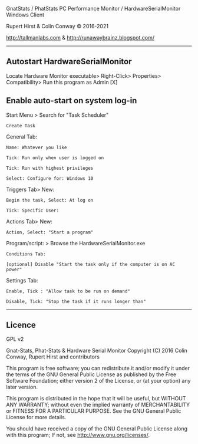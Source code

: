 
  GnatStats / PhatStats PC Performance Monitor / HardwareSerialMonitor Windows Client  
  
  Rupert Hirst & Colin Conway © 2016-2021
  
  http://tallmanlabs.com  & http://runawaybrainz.blogspot.com/
  
---------------------------------------------------------------------------------------------------------
Autostart HardwareSerialMonitor
----------------------------------
Locate Hardware Monitor executable> Right-Click> Properties> Compatibility> Run this program as Admin [X]

Enable auto-start on system log-in
----------------------------------

Start Menu > Search for "Task Scheduler"

    Create Task

General Tab:

    Name: Whatever you like

    Tick: Run only when user is logged on

    Tick: Run with highest privileges

    Select: Configure for: Windows 10


Triggers Tab> New:

    Begin the task, Select: At log on

    Tick: Specific User:

Actions Tab> New:

    Action, Select: "Start a program"

Program/script: > Browse the HardwareSerialMonitor.exe

    Conditions Tab:

    [optional] Disable "Start the task only if the computer is on AC power"


Settings Tab:

    Enable, Tick : "Allow task to be run on demand"
    
    Disable, Tick: "Stop the task if it runs longer than"

---------------------------------------------------------------------------------------------------------

Licence
-------
GPL v2

Gnat-Stats, Phat-Stats & Hardware Serial Monitor Copyright (C) 2016 Colin Conway, Rupert Hirst and contributors

This program is free software; you can redistribute it and/or modify it under the terms of the GNU General Public License as published by the Free Software Foundation; either version 2 of the License, or (at your option) any later version.

This program is distributed in the hope that it will be useful, but WITHOUT ANY WARRANTY; without even the implied warranty of MERCHANTABILITY or FITNESS FOR A PARTICULAR PURPOSE. See the GNU General Public License for more details.

You should have received a copy of the GNU General Public License along with this program; If not, see http://www.gnu.org/licenses/.
